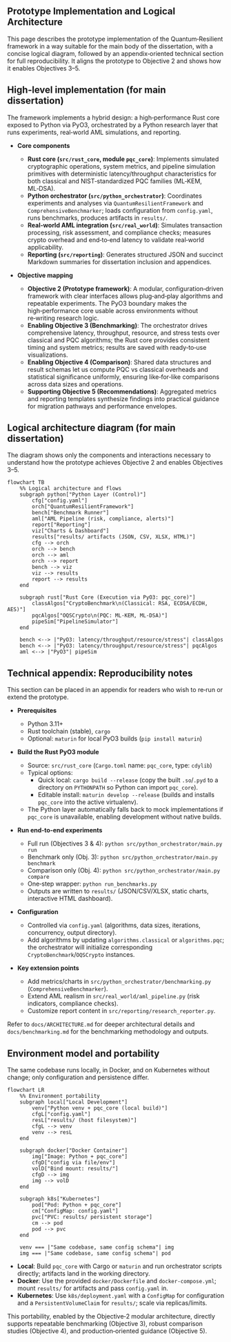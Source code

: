 ## Prototype Implementation and Logical Architecture

This page describes the prototype implementation of the Quantum‑Resilient framework in a way suitable for the main body of the dissertation, with a concise logical diagram, followed by an appendix‑oriented technical section for full reproducibility. It aligns the prototype to Objective 2 and shows how it enables Objectives 3–5.

## High‑level implementation (for main dissertation)

The framework implements a hybrid design: a high‑performance Rust core exposed to Python via PyO3, orchestrated by a Python research layer that runs experiments, real‑world AML simulations, and reporting.

- **Core components**
  - **Rust core (`src/rust_core`, module `pqc_core`)**: Implements simulated cryptographic operations, system metrics, and pipeline simulation primitives with deterministic latency/throughput characteristics for both classical and NIST‑standardized PQC families (ML‑KEM, ML‑DSA).
  - **Python orchestrator (`src/python_orchestrator`)**: Coordinates experiments and analyses via `QuantumResilientFramework` and `ComprehensiveBenchmarker`; loads configuration from `config.yaml`, runs benchmarks, produces artifacts in `results/`.
  - **Real‑world AML integration (`src/real_world`)**: Simulates transaction processing, risk assessment, and compliance checks; measures crypto overhead and end‑to‑end latency to validate real‑world applicability.
  - **Reporting (`src/reporting`)**: Generates structured JSON and succinct Markdown summaries for dissertation inclusion and appendices.

- **Objective mapping**
  - **Objective 2 (Prototype framework)**: A modular, configuration‑driven framework with clear interfaces allows plug‑and‑play algorithms and repeatable experiments. The PyO3 boundary makes the high‑performance core usable across environments without re‑writing research logic.
  - **Enabling Objective 3 (Benchmarking)**: The orchestrator drives comprehensive latency, throughput, resource, and stress tests over classical and PQC algorithms; the Rust core provides consistent timing and system metrics; results are saved with ready‑to‑use visualizations.
  - **Enabling Objective 4 (Comparison)**: Shared data structures and result schemas let us compute PQC vs classical overheads and statistical significance uniformly, ensuring like‑for‑like comparisons across data sizes and operations.
  - **Supporting Objective 5 (Recommendations)**: Aggregated metrics and reporting templates synthesize findings into practical guidance for migration pathways and performance envelopes.

## Logical architecture diagram (for main dissertation)

The diagram shows only the components and interactions necessary to understand how the prototype achieves Objective 2 and enables Objectives 3–5.

```mermaid
flowchart TB
    %% Logical architecture and flows
    subgraph python["Python Layer (Control)"]
        cfg["config.yaml"]
        orch["QuantumResilientFramework"]
        bench["Benchmark Runner"]
        aml["AML Pipeline (risk, compliance, alerts)"]
        report["Reporting"]
        viz["Charts & Dashboard"]
        results["results/ artifacts (JSON, CSV, XLSX, HTML)"]
        cfg --> orch
        orch --> bench
        orch --> aml
        orch --> report
        bench --> viz
        viz --> results
        report --> results
    end

    subgraph rust["Rust Core (Execution via PyO3: pqc_core)"]
        classAlgos["CryptoBenchmark\n(Classical: RSA, ECDSA/ECDH, AES)"]
        pqcAlgos["OQSCrypto\n(PQC: ML-KEM, ML-DSA)"]
        pipeSim["PipelineSimulator"]
    end

    bench <--> |"PyO3: latency/throughput/resource/stress"| classAlgos
    bench <--> |"PyO3: latency/throughput/resource/stress"| pqcAlgos
    aml <--> |"PyO3"| pipeSim
```

## Technical appendix: Reproducibility notes

This section can be placed in an appendix for readers who wish to re‑run or extend the prototype.

- **Prerequisites**
  - Python 3.11+
  - Rust toolchain (stable), `cargo`
  - Optional: `maturin` for local PyO3 builds (`pip install maturin`)

- **Build the Rust PyO3 module**
  - Source: `src/rust_core` (`Cargo.toml` name: `pqc_core`, type: `cdylib`)
  - Typical options:
    - Quick local: `cargo build --release` (copy the built `.so`/`.pyd` to a directory on `PYTHONPATH` so Python can import `pqc_core`).
    - Editable install: `maturin develop --release` (builds and installs `pqc_core` into the active virtualenv).
  - The Python layer automatically falls back to mock implementations if `pqc_core` is unavailable, enabling development without native builds.

- **Run end‑to‑end experiments**
  - Full run (Objectives 3 & 4): `python src/python_orchestrator/main.py run`
  - Benchmark only (Obj. 3): `python src/python_orchestrator/main.py benchmark`
  - Comparison only (Obj. 4): `python src/python_orchestrator/main.py compare`
  - One‑step wrapper: `python run_benchmarks.py`
  - Outputs are written to `results/` (JSON/CSV/XLSX, static charts, interactive HTML dashboard).

- **Configuration**
  - Controlled via `config.yaml` (algorithms, data sizes, iterations, concurrency, output directory).
  - Add algorithms by updating `algorithms.classical` or `algorithms.pqc`; the orchestrator will initialize corresponding `CryptoBenchmark`/`OQSCrypto` instances.

- **Key extension points**
  - Add metrics/charts in `src/python_orchestrator/benchmarking.py` (`ComprehensiveBenchmarker`).
  - Extend AML realism in `src/real_world/aml_pipeline.py` (risk indicators, compliance checks).
  - Customize report content in `src/reporting/research_reporter.py`.

Refer to `docs/ARCHITECTURE.md` for deeper architectural details and `docs/benchmarking.md` for the benchmarking methodology and outputs.

## Environment model and portability

The same codebase runs locally, in Docker, and on Kubernetes without change; only configuration and persistence differ.

```mermaid
flowchart LR
    %% Environment portability
    subgraph local["Local Development"]
        venv["Python venv + pqc_core (local build)"]
        cfgL["config.yaml"]
        resL["results/ (host filesystem)"]
        cfgL --> venv
        venv --> resL
    end

    subgraph docker["Docker Container"]
        img["Image: Python + pqc_core"]
        cfgD["config via file/env"]
        volD["Bind mount: results/"]
        cfgD --> img
        img --> volD
    end

    subgraph k8s["Kubernetes"]
        pod["Pod: Python + pqc_core"]
        cm["ConfigMap: config.yaml"]
        pvc["PVC: results/ persistent storage"]
        cm --> pod
        pod --> pvc
    end

    venv === |"Same codebase, same config schema"| img
    img === |"Same codebase, same config schema"| pod
```

- **Local**: Build `pqc_core` with Cargo or `maturin` and run orchestrator scripts directly; artifacts land in the working directory.
- **Docker**: Use the provided `docker/Dockerfile` and `docker-compose.yml`; mount `results/` for artifacts and pass `config.yaml` in.
- **Kubernetes**: Use `k8s/deployment.yaml` with a `ConfigMap` for configuration and a `PersistentVolumeClaim` for `results/`; scale via replicas/limits.

This portability, enabled by the Objective‑2 modular architecture, directly supports repeatable benchmarking (Objective 3), robust comparison studies (Objective 4), and production‑oriented guidance (Objective 5).


